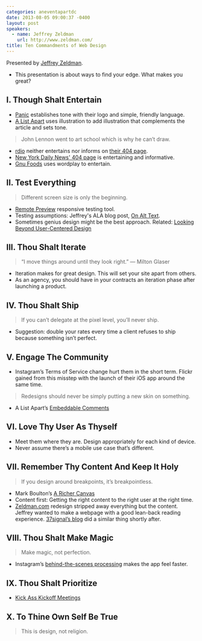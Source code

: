 ```yaml
---
categories: aneventapartdc
date: 2013-08-05 09:00:37 -0400
layout: post
speakers:
  - name: Jeffrey Zeldman
    url: http://www.zeldman.com/
title: Ten Commandments of Web Design
---
```


Presented by [Jeffrey Zeldman](http://www.zeldman.com/).

- This presentation is about ways to find your edge. What makes you great?


## I. Though Shalt Entertain

- [Panic](http://www.panic.com/) establishes tone with their logo and simple, friendly language.
- [A List Apart](http://www.alistapart.com/) uses illustration to add illustration that complements the article and sets tone.

> John Lennon went to art school which is why he can’t draw.

- [rdio](http://rdio.com/) neither entertains nor informs on [their 404 page](http://www.rdio.com/404/).
- [New York Daily News' 404 page](http://www.nydailynews.com/404) is entertaining and informative.
- [Gnu Foods](http://gnufoods.com/) uses wordplay to entertain.


## II. Test Everything

> Different screen size is only the beginning.

- [Remote Preview](http://viljamis.com/blog/2012/remote-preview/) responsive testing tool.
- Testing assumptions: Jeffrey's ALA blog post, [On Alt Text](http://alistapart.com/blog/post/on-alt-text).
- Sometimes genius design might be the best approach. Related: [Looking Beyond User-Centered Design](http://alistapart.com/column/looking-beyond-user-centered-design)


## III. Thou Shalt Iterate

> “I move things around until they look right.” — Milton Glaser

- Iteration makes for great design. This will set your site apart from others.
- As an agency, you should have in your contracts an iteration phase after launching a product.


## IV. Thou Shalt Ship

> If you can’t delegate at the pixel level, you’ll never ship.

- Suggestion: double your rates every time a client refuses to ship because something isn’t perfect.


## V. Engage The Community

- Instagram’s Terms of Service change hurt them in the short term. Flickr gained from this misstep with the launch of their iOS app around the same time.

> Redesigns should never be simply putting a new skin on something.

- A List Apart’s [Embeddable Comments](https://github.com/alistapart/comment-embed)


## VI. Love Thy User As Thyself

- Meet them where they are. Design appropriately for each kind of device.
- Never assume there’s a mobile use case that’s different.


## VII. Remember Thy Content And Keep It Holy

> If you design around breakpoints, it’s breakpointless.

- Mark Boulton’s [A Richer Canvas](http://www.markboulton.co.uk/journal/a-richer-canvas)
- Content first: Getting the right content to the right user at the right time.
- [Zeldman.com](http://www.zeldman.com/) redesign stripped away everything but the content. Jeffrey wanted to make a webpage with a good lean-back reading experience. [37signal’s blog](http://37signals.com/svn) did a similar thing shortly after.


## VIII. Thou Shalt Make Magic

> Make magic, not perfection.

- Instagram’s [behind-the-scenes processing](https://speakerdeck.com/mikeyk/secrets-to-lightning-fast-mobile-design) makes the app feel faster.


## IX. Thou Shalt Prioritize

- [Kick Ass Kickoff Meetings](http://alistapart.com/article/kick-ass-kickoff-meetings)


## X. To Thine Own Self Be True

> This is design, not religion.